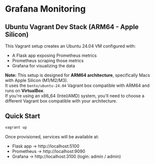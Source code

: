 # Grafana Monitoring

## Ubuntu Vagrant Dev Stack (ARM64 - Apple Silicon)

This Vagrant setup creates an Ubuntu 24.04 VM configured with:

- A Flask app exposing Prometheus metrics  
- Prometheus scraping those metrics  
- Grafana for visualizing the data  

**Note:** This setup is designed for **ARM64 architecture**, specifically Macs with Apple Silicon (M1/M2/M3).  
It uses the `bento/ubuntu-24.04` Vagrant box compatible with ARM64 and runs on **VirtualBox**.  
If you're using an x86_64 (Intel/AMD) system, you'll need to choose a different Vagrant box compatible with your architecture.

## Quick Start
```bash
vagrant up
```

Once provisioned, services will be available at:
- Flask app → http://localhost:5100
- Prometheus → http://localhost:9090
- Grafana → http://localhost:3100 (login: admin / admin)

